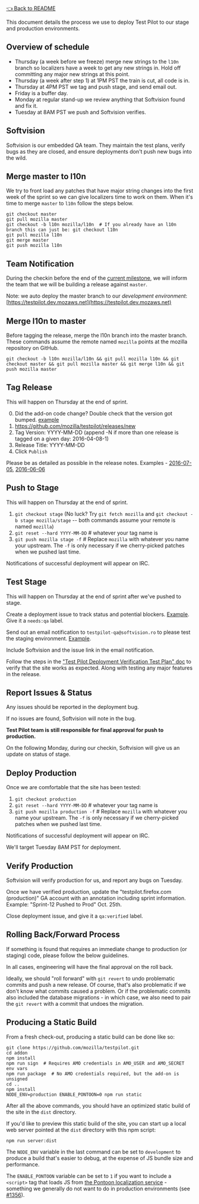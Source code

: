 [👈 Back to README](../../README.md)

This document details the process we use to deploy Test Pilot to our stage and production environments.

## Overview of schedule ##

- Thursday (a week before we freeze) merge new strings to the `l10n` branch so
  localizers have a week to get any new strings in.  Hold off committing any
  major new strings at this point.
- Thursday (a week after step 1) at 1PM PST the train is cut, all code is in.
- Thursday at 4PM PST we tag and push stage, and send email out.
- Friday is a buffer day.
- Monday at regular stand-up we review anything that Softvision found and fix it.
- Tuesday at 8AM PST we push and Softvision verifies.

## Softvision ##

Softvision is our embedded QA team. They maintain the test plans, verify bugs
as they are closed, and ensure deployments don't push new bugs into the wild.

## Merge master to l10n ##

We try to front load any patches that have major string changes into the first
week of the sprint so we can give localizers time to work on them.  When it's
time to merge `master` to `l10n` follow the steps below.

```
git checkout master
git pull mozilla master
git checkout -b l10n mozilla/l10n  # If you already have an l10n branch this can just be: git checkout l10n
git pull mozilla l10n
git merge master
git push mozilla l10n
```

## Team Notification ##

During the checkin before the end of the [current milestone](https://github.com/mozilla/testpilot/milestones), we will inform the team that we will be building a release against `master`.

Note: we auto deploy the master branch to our *development environment*: [https://testpilot.dev.mozaws.net](https://testpilot.dev.mozaws.net)

## Merge l10n to master ##

Before tagging the release, merge the l10n branch into the master branch. These commands assume the remote named `mozilla` points at the mozilla repository on GitHub.

`git checkout -b l10n mozilla/l10n && git pull mozilla l10n && git checkout master && git pull mozilla master && git merge l10n && git push mozilla master`


## Tag Release ##

This will happen on Thursday at the end of sprint.

0. Did the add-on code change?  Double check that the version got bumped.  [example](https://github.com/mozilla/testpilot/commit/21564e46f244998bb5bf3f70b05734b7f1605592)
1. https://github.com/mozilla/testpilot/releases/new
2. Tag Version: YYYY-MM-DD (append -N if more than one release is tagged on a given day: 2016-04-08-1)
3. Release Title: YYYY-MM-DD
4. Click `Publish`

Please be as detailed as possible in the release notes. Examples - [2016-07-05](https://github.com/mozilla/testpilot/releases/tag/2016-07-05), [2016-06-06](https://github.com/mozilla/testpilot/releases/tag/2016-06-06)

## Push to Stage ##

This will happen on Thursday at the end of sprint.

1. `git checkout stage`  (No luck?  Try `git fetch mozilla` and `git checkout -b stage mozilla/stage` -- both commands assume your remote is named `mozilla`)
2. `git reset --hard YYYY-MM-DD`  # whatever your tag name is
3. `git push mozilla stage -f`  # Replace `mozilla` with whatever you name your upstream.  The `-f` is only necessary if we cherry-picked patches when we pushed last time.

Notifications of successful deployment will appear on IRC.

## Test Stage ##

This will happen on Thursday at the end of sprint after we've pushed to stage.

Create a deployment issue to track status and potential blockers. [Example](https://github.com/mozilla/testpilot/issues/1643). Give it a `needs:qa` label.

Send out an email notification to `testpilot-qa@softvision.ro` to please test the staging environment. [Example](https://mail.mozilla.org/pipermail/testpilot-dev/2016-October/000306.html).

Include Softvision and the issue link in the email notification.

Follow the steps in the ["Test Pilot Deployment Verification Test Plan" doc](verification.md) to verify that the site works as expected. Along with testing any major features in the release.

## Report Issues & Status ##

Any issues should be reported in the deployment bug.

If no issues are found, Softvision will note in the bug.

**Test Pilot team is still responsible for final approval for push to production.**

On the following Monday, during our checkin, Softvision will give us an update on status of stage.

## Deploy Production ##

Once we are comfortable that the site has been tested:

1. `git checkout production`
2. `git reset --hard YYYY-MM-DD`  # whatever your tag name is
3. `git push mozilla production -f`  # Replace `mozilla` with whatever you name your upstream.  The `-f` is only necessary if we cherry-picked patches when we pushed last time.

Notifications of successful deployment will appear on IRC.

We'll target Tuesday 8AM PST for deployment.

## Verify Production ##

Softvision will verify production for us, and report any bugs on Tuesday.

Once we have verified production, update the "testpilot.firefox.com (production)" GA account with an annotation including sprint information. Example: "Sprint-12 Pushed to Prod" Oct. 25th.

Close deployment issue, and give it a `qa:verified` label.

## Rolling Back/Forward Process ##

If something is found that requires an immediate change to production (or staging) code, please follow the below guidelines.

In all cases, engineering will have the final approval on the roll back.

Ideally, we should "roll forward" with `git revert` to undo problematic commits and push a new release. Of course, that's also problematic if we don't know what commits caused a problem. Or if the problematic commits also included the database migrations - in which case, we also need to pair the `git revert` with a commit that undoes the migration.

## Producing a Static Build ##

From a fresh check-out, producing a static build can be done like so:

```
git clone https://github.com/mozilla/testpilot.git
cd addon
npm install
npm run sign  # Requires AMO credentials in AMO_USER and AMO_SECRET env vars
npm run package  # No AMO credentials required, but the add-on is unsigned
cd ..
npm install
NODE_ENV=production ENABLE_PONTOON=0 npm run static
```

After all the above commands, you should have an optimized static build of the
site in the `dist` directory.

If you'd like to preview this static build of the site, you can start up a
local web server pointed at the `dist` directory with this npm script:

```
npm run server:dist
```

The `NODE_ENV` variable in the last command can be set to `development` to
produce a build that's easier to debug, at the expense of JS bundle size and
performance.

The `ENABLE_PONTOON` variable can be set to `1` if you want to include a
`<script>` tag that loads JS from [the Pontoon localization
service](https://pontoon.mozilla.org/) - something we generally do not want to
do in production environments (see [#1356](https://github.com/mozilla/testpilot/issues/1356)).

